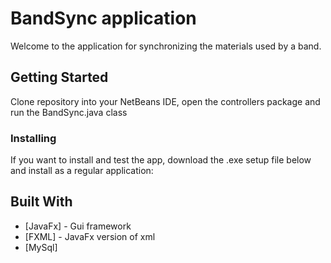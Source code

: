 # BandSync application

Welcome to the application for synchronizing the materials used by a band. 

## Getting Started

Clone repository into your NetBeans IDE, open the controllers package and run the BandSync.java class

### Installing

If you want to install and test the app, download the .exe setup file below and install as a regular application:

## Built With

* [JavaFx] - Gui framework
* [FXML]   - JavaFx version of xml
* [MySql]
